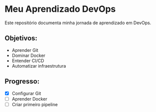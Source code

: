 # Meu Aprendizado DevOps

Este repositório documenta minha jornada de aprendizado em DevOps.

## Objetivos:
- Aprender Git
- Dominar Docker
- Entender CI/CD
- Automatizar infraestrutura

## Progresso:
- [x] Configurar Git
- [ ] Aprender Docker
- [ ] Criar primeiro pipeline